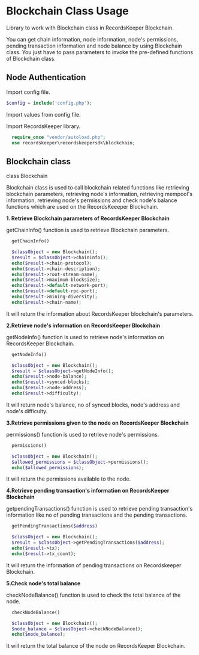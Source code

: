 
Blockchain Class Usage
====================

Library to work with Blockchain class in RecordsKeeper Blockchain.

You can get chain information, node information, node's permissions, pending transaction information and node balance by using Blockchain class. You just have to pass parameters to invoke the pre-defined functions of Blockchain class.


Node Authentication
-------------------

Import config file.

```PHP
$config = include('config.php');
```
Import values from config file.

Import RecordsKeeper library.

```PHP
  require_once "vendor/autoload.php";
  use recordskeeper\recordskeepersdk\blockchain;
```



Blockchain class
----------------

  class Blockchain

  Blockchain class is used to call blockchain related functions like retrieving blockchain parameters, retrieving node's information, retrieving mempool's information, retrieving node's permissions and check node's balance functions which are used on the RecordsKeeeper Blockchain. 


**1. Retrieve Blockchain parameters of RecordsKeeper Blockchain**

getChainInfo() function is used to retrieve Blockchain parameters.

```PHP
  getChainInfo()

  $classObject = new Blockchain();
  $result = $classObject->chaininfo();                                          #getChainInfo() function call
  echo($result->chain-protocol);                                         #prints blockchain's protocol
  echo($result->chain-description);                                      #prints blockchain's description
  echo($result->root-stream-name);                                       #prints blockchain's root stream
  echo($result->maximum-blocksize);                                      #prints blockchain's maximum block size
  echo($result->default-network-port);                                   #prints blockchain's default network port
  echo($result->default-rpc-port);                                       #prints blockchain's default rpc port
  echo($result->mining-diversity);                                       #prints blockchain's mining diversity
  echo($result->chain-name);                                             #prints blockchain's name
``` 

It will return the information about RecordsKeeper blockchain's parameters.


**2.Retrieve node's information on RecordsKeeper Blockchain**

getNodeInfo() function is used to retrieve node's information on RecordsKeeper Blockchain.


```PHP
  getNodeInfo() 

  $classObject = new Blockchain();
  $result = $classObject->getNodeInfo();                                          #getNodeInfo() function call
  echo($result->node-balance);                                            #prints balance of the node
  echo($result->synced-blocks);                                           #prints no of synced blocks
  echo($result->node-address);                                            #prints node's address
  echo($result->difficulty);                                              #prints node's difficulty 
```
It will return node's balance, no of synced blocks, node's address and node's difficulty.


**3.Retrieve permissions given to the node on RecordsKeeper Blockchain**


permissions() function is used to retrieve node's permissions. 

```PHP
  permissions()  

  $classObject = new Blockchain();
  $allowed_permissions = $classObject->permissions();                                  #permissions() function call
  echo($allowed_permissions);                                                   #prints permissions available to the node
```
It will return the permissions available to the node.

**4.Retrieve pending transaction's information on RecordsKeeper Blockchain**

getpendingTransactions() function is used to retrieve pending transaction's information like no of pending transactions and the pending transactions. 

```PHP
  getPendingTransactions($address)  

  $classObject = new Blockchain();
  $result = $classObject->getPendingTransactions($address);             #getPendingTransactions() function call
  echo($result->tx);                                                    #prints pending transactions
  echo($result->tx_count);                                              #prints pending transaction count
```
It will return the information of pending transactions on Recordskeeper Blockchain.


**5.Check node's total balance**

checkNodeBalance() function is used to check the total balance of the node. 

```PHP
  checkNodeBalance() 

  $classObject = new Blockchain();
  $node_balance = $classObject->checkNodeBalance();                      #checkNodeBalance() function call
  echo($node_balance);                                                   #prints total balance of the node
```  

It will return the total balance of the node on RecordsKeeper Blockchain.
